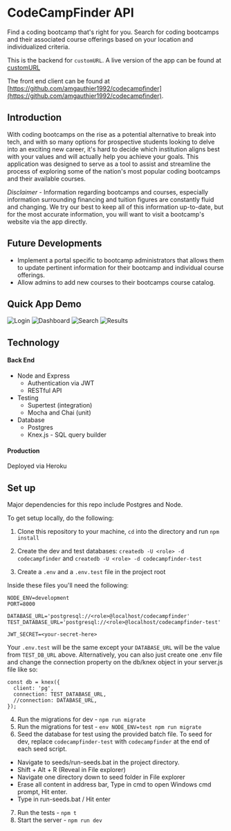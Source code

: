 # CodeCampFinder API

Find a coding bootcamp that's right for you. Search for coding bootcamps and their associated course offerings based on your location and individualized criteria.

This is the backend for `customURL`. A live version of the app can be found at [customURL](customURL)

The front end client can be found at [https://github.com/amgauthier1992/codecampfinder](https://github.com/amgauthier1992/codecampfinder).

## Introduction

With coding bootcamps on the rise as a potential alternative to break into tech, and with so many options for prospective students looking to delve into an exciting new career, it's hard to decide which institution aligns best with your values and will actually help you achieve your goals. This application was designed to serve as a tool to assist and streamline the process of exploring some of the nation's most popular coding bootcamps and their available courses.

_Disclaimer_ - Information regarding bootcamps and courses, especially information surrounding financing and tuition figures are constantly fluid and changing. We try our best to keep all of this information up-to-date, but for the most accurate information, you will want to visit a bootcamp's website via the app directly.

## Future Developments

- Implement a portal specific to bootcamp administrators that allows them to update pertinent information for their bootcamp and individual course offerings.
- Allow admins to add new courses to their bootcamps course catalog.

## Quick App Demo

![Login](https://i.imgur.com/KEI6rrS.png)
![Dashboard](https://i.imgur.com/T8urHrY.png)
![Search](https://i.imgur.com/8rwZH5P.png)
![Results](https://i.imgur.com/9wJp1PK.png)

## Technology

#### Back End

- Node and Express
  - Authentication via JWT
  - RESTful API
- Testing
  - Supertest (integration)
  - Mocha and Chai (unit)
- Database
  - Postgres
  - Knex.js - SQL query builder

#### Production

Deployed via Heroku

## Set up

Major dependencies for this repo include Postgres and Node.

To get setup locally, do the following:

1. Clone this repository to your machine, `cd` into the directory and run `npm install`
2. Create the dev and test databases: `createdb -U <role> -d codecampfinder` and `createdb -U <role> -d codecampfinder-test`

3. Create a `.env` and a `.env.test` file in the project root

Inside these files you'll need the following:

```
NODE_ENV=development
PORT=8000

DATABASE_URL='postgresql://<role>@localhost/codecampfinder'
TEST_DATABASE_URL='postgresql://<role>@localhost/codecampfinder-test'

JWT_SECRET=<your-secret-here>
```

Your `.env.test` will be the same except your `DATABASE_URL` will be the value from `TEST_DB_URL` above. Alternatively, you can also just create one .env file and change the connection property on the db/knex object in your server.js file like so:

```
const db = knex({
  client: 'pg',
  connection: TEST_DATABASE_URL,
  //connection: DATABASE_URL,
});
```

4. Run the migrations for dev - `npm run migrate`
5. Run the migrations for test - `env NODE_ENV=test npm run migrate`
6. Seed the database for test using the provided batch file. To seed for dev, replace `codecampfinder-test` with `codecampfinder` at the end of each seed script.

- Navigate to seeds/run-seeds.bat in the project directory.
- Shift + Alt + R (Reveal in File explorer)
- Navigate one directory down to seed folder in File explorer
- Erase all content in address bar, Type in cmd to open Windows cmd prompt, Hit enter.
- Type in run-seeds.bat / Hit enter

7. Run the tests - `npm t`
8. Start the server - `npm run dev`

